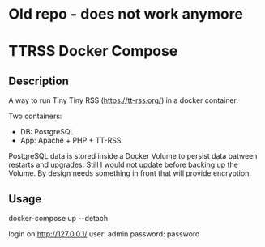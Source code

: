 # Old repo - does not work anymore

# TTRSS Docker Compose

## Description

A way to run Tiny Tiny RSS (https://tt-rss.org/) in a docker container.

Two containers:
- DB: PostgreSQL
- App: Apache + PHP + TT-RSS

PostgreSQL data is stored inside a Docker Volume to persist data batween restarts and upgrades.
Still I would not update before backing up the Volume.
By design needs something in front that will provide encryption.

## Usage

docker-compose up --detach


login on http://127.0.0.1/
user: admin
password: password


